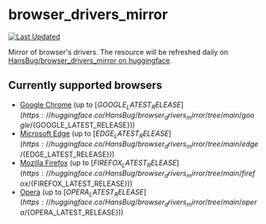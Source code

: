 # browser_drivers_mirror

[![Last Updated](https://img.shields.io/endpoint?url=https://gist.githubusercontent.com/HansBug/4ff4fe9d279fa2bc2cef37fec8cde822/raw/data_last_update.json)](https://huggingface.co/HansBug/browser_drivers_mirror)

Mirror of browser's drivers. The resource will be refreshed daily
on [HansBug/browser_drivers_mirror on huggingface](https://huggingface.co/HansBug/browser_drivers_mirror).

## Currently supported browsers

* [Google Chrome](https://huggingface.co/HansBug/browser_drivers_mirror/tree/main/google) (up
  to [${GOOGLE_LATEST_RELEASE}](https://huggingface.co/HansBug/browser_drivers_mirror/tree/main/google/${GOOGLE_LATEST_RELEASE}))
* [Microsoft Edge](https://huggingface.co/HansBug/browser_drivers_mirror/tree/main/edge) (up
  to [${EDGE_LATEST_RELEASE}](https://huggingface.co/HansBug/browser_drivers_mirror/tree/main/edge/${EDGE_LATEST_RELEASE}))
* [Mozilla Firefox](https://huggingface.co/HansBug/browser_drivers_mirror/tree/main/firefox) (up
  to [${FIREFOX_LATEST_RELEASE}](https://huggingface.co/HansBug/browser_drivers_mirror/tree/main/firefox/${FIREFOX_LATEST_RELEASE}))
* [Opera](https://huggingface.co/HansBug/browser_drivers_mirror/tree/main/opera) (up
  to [${OPERA_LATEST_RELEASE}](https://huggingface.co/HansBug/browser_drivers_mirror/tree/main/opera/${OPERA_LATEST_RELEASE}))

